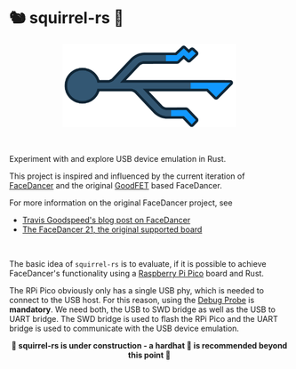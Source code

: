 # 🐿️ squirrel-rs 🦀

<p align="center">
    <img src="./facedancer_logo.png" widht="350" height="150">
</p>

<br>

Experiment with and explore USB device emulation in Rust.

This project is inspired and influenced by the current iteration of [FaceDancer](https://github.com/greatscottgadgets/facedancer)
and the original [GoodFET](https://github.com/travisgoodspeed/goodfet) based FaceDancer.

For more information on the original FaceDancer project,  see
- [Travis Goodspeed's blog post on FaceDancer](http://travisgoodspeed.blogspot.com/2012/07/emulating-usb-devices-with-python.html)
- [The FaceDancer 21, the original supported board](http://goodfet.sourceforge.net/hardware/facedancer21/)
<br>

The basic idea of `squirrel-rs` is to evaluate, if it is possible to achieve FaceDancer's functionality using a 
[Raspberry Pi Pico](https://www.raspberrypi.com/products/raspberry-pi-pico/) board and Rust.

The RPi Pico obviously only has a single USB phy, which is needed to connect to the USB host. For this reason, using the
[Debug Probe](https://www.raspberrypi.com/products/debug-probe/) is **mandatory**. We need both, the USB to SWD bridge as
well as the USB to UART bridge. The SWD bridge is used to flash the RPi Pico and the UART bridge is used to communicate with
the USB device emulation.

<p align="center">
<b>🚧 squirrel-rs is under construction - a hardhat 👷 is recommended beyond this point 🚧</b>
</p>